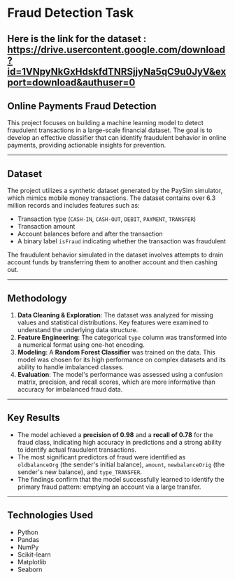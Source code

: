 # Fraud Detection Task

## Here is the link for the dataset : https://drive.usercontent.google.com/download?id=1VNpyNkGxHdskfdTNRSjjyNa5qC9u0JyV&export=download&authuser=0

## Online Payments Fraud Detection

This project focuses on building a machine learning model to detect fraudulent transactions in a large-scale financial dataset. The goal is to develop an effective classifier that can identify fraudulent behavior in online payments, providing actionable insights for prevention.

---

## Dataset

The project utilizes a synthetic dataset generated by the PaySim simulator, which mimics mobile money transactions. The dataset contains over 6.3 million records and includes features such as:

* Transaction type (`CASH-IN`, `CASH-OUT`, `DEBIT`, `PAYMENT`, `TRANSFER`)
* Transaction amount
* Account balances before and after the transaction
* A binary label `isFraud` indicating whether the transaction was fraudulent

The fraudulent behavior simulated in the dataset involves attempts to drain account funds by transferring them to another account and then cashing out.

---

## Methodology

1.  **Data Cleaning & Exploration**: The dataset was analyzed for missing values and statistical distributions. Key features were examined to understand the underlying data structure.
2.  **Feature Engineering**: The categorical `type` column was transformed into a numerical format using one-hot encoding.
3.  **Modeling**: A **Random Forest Classifier** was trained on the data. This model was chosen for its high performance on complex datasets and its ability to handle imbalanced classes.
4.  **Evaluation**: The model's performance was assessed using a confusion matrix, precision, and recall scores, which are more informative than accuracy for imbalanced fraud data.

---

## Key Results

* The model achieved a **precision of 0.98** and a **recall of 0.78** for the fraud class, indicating high accuracy in predictions and a strong ability to identify actual fraudulent transactions.
* The most significant predictors of fraud were identified as `oldbalanceOrg` (the sender's initial balance), `amount`, `newbalanceOrig` (the sender's new balance), and `type_TRANSFER`.
* The findings confirm that the model successfully learned to identify the primary fraud pattern: emptying an account via a large transfer.

---

## Technologies Used

* Python
* Pandas
* NumPy
* Scikit-learn
* Matplotlib
* Seaborn
